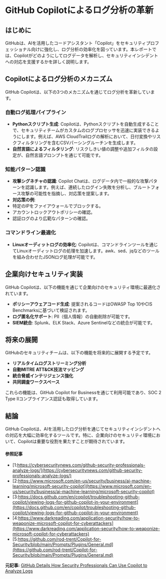 # GitHub Copilotによるログ分析の革新

## はじめに

GitHubは、AIを活用したコードアシスタント「Copilot」をセキュリティプロフェッショナル向けに強化し、ログ分析の効率化を図っています。本レポートでは、Copilotがどのようにしてログデータを解析し、セキュリティインシデントへの対応を支援するかを詳しく説明します。

## Copilotによるログ分析のメカニズム

GitHub Copilotは、以下の3つのメカニズムを通じてログ分析を革新しています。

### **自動ログ処理パイプライン**

- **Pythonスクリプト生成**: Copilotは、Pythonスクリプトを自動生成することで、セキュリティチームがカスタムのログプロセッサを迅速に実装できるようにします。例えば、AWS CloudTrailログの解析において、日付変換やリスクフィルタリングを含むCSVパーシングルーチンを生成します。
- **自然言語によるフィルタリング**: リスクしきい値の調整や追加フィルタの設定が、自然言語プロンプトを通じて可能です。

### **知能パターン認識**

- **攻撃シグネチャの認識**: Copilot Chatは、ログデータ内で一般的な攻撃パターンを認識します。例えば、連続したログイン失敗を分析し、ブルートフォース攻撃の可能性を指摘し、対応策を提案します。
 - **対応策の例**:
 - 特定のIPをファイアウォールでブロックする。
 - アカウントロックアウトポリシーの確認。
 - 認証ログのより広範なパターンの確認。

### **コマンドライン最適化**

- **Linuxオーディットログの効率化**: Copilotは、コマンドラインツールを通じてLinuxオーディットログの処理を加速します。awk、sed、jqなどのツールを組み合わせたJSONログ処理が可能です。

## 企業向けセキュリティ実装

GitHub Copilotは、以下の機能を通じて企業向けのセキュリティ環境に最適化されています。

- **ポリシーアウェアコード生成**: 提案されるコードはOWASP Top 10やCIS Benchmarksに基づいて検証されます。
- **ログ匿名化サポート**: PII（個人情報）の自動削除が可能です。
- **SIEM統合**: Splunk、ELK Stack、Azure Sentinelなどの統合が可能です。

## 将来の展開

GitHubのセキュリティチームは、以下の機能を将来的に展開する予定です。

- **リアルタイムログストリーミング分析**
- **自動MITRE ATT&CK技法マッピング**
- **統合脅威インテリジェンス強化**
- **共同調査ワークスペース**

これらの機能は、GitHub Copilot for Businessを通じて利用可能であり、SOC 2 Type IIコンプライアンス認証も取得しています。

## 結論

GitHub Copilotは、AIを活用したログ分析を通じてセキュリティインシデントへの対応を大幅に効率化するツールです。特に、企業向けのセキュリティ環境において、Copilotは重要な役割を果たすことが期待されています。

#### 参照記事
- [1:https://cybersecuritynews.com/github-security-professionals-analyze-logs/](https://cybersecuritynews.com/github-security-professionals-analyze-logs/)
- [2:https://www.microsoft.com/en-us/security/business/ai-machine-learning/microsoft-security-copilot](https://www.microsoft.com/en-us/security/business/ai-machine-learning/microsoft-security-copilot)
- [3:https://docs.github.com/en/copilot/troubleshooting-github-copilot/viewing-logs-for-github-copilot-in-your-environment](https://docs.github.com/en/copilot/troubleshooting-github-copilot/viewing-logs-for-github-copilot-in-your-environment)
- [4:https://www.darkreading.com/application-security/how-to-weaponize-microsoft-copilot-for-cyberattackers](https://www.darkreading.com/application-security/how-to-weaponize-microsoft-copilot-for-cyberattackers)
- [5:https://github.com/rod-trent/Copilot-for-Security/blob/main/Prompts/Plugins/General.md](https://github.com/rod-trent/Copilot-for-Security/blob/main/Prompts/Plugins/General.md)


**元記事:** [GitHub Details How Security Professionals Can Use Copilot to Analyze Logs](https://cybersecuritynews.com/github-security-professionals-analyze-logs/)